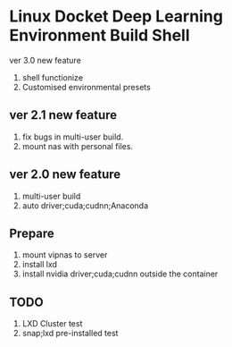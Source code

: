 # Linux Docket Deep Learning Environment Build Shell

ver 3.0 new feature
1. shell functionize
2. Customised environmental presets


## ver 2.1 new feature
1. fix bugs in multi-user build.
2. mount nas with personal files.

## ver 2.0 new feature
1. multi-user build
2. auto driver;cuda;cudnn;Anaconda

## Prepare
1. mount vipnas to server
2. install lxd
3. install nvidia driver;cuda;cudnn outside the container

## TODO
1. LXD Cluster test
2. snap;lxd pre-installed test
